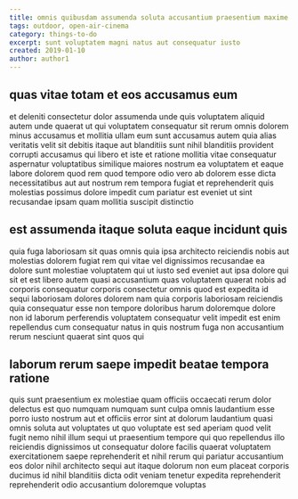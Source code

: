 ```yaml
---
title: omnis quibusdam assumenda soluta accusantium praesentium maxime article 6630
tags: outdoor, open-air-cinema
category: things-to-do
excerpt: sunt voluptatem magni natus aut consequatur iusto
created: 2019-01-10
author: author1
---
```


## quas vitae totam et eos accusamus eum

et deleniti consectetur dolor assumenda unde quis voluptatem aliquid autem unde quaerat ut qui voluptatem consequatur sit rerum omnis dolorem minus accusamus et mollitia ullam eum sunt accusamus autem quia alias veritatis velit sit debitis itaque aut blanditiis sunt nihil blanditiis provident corrupti accusamus qui libero et iste et ratione mollitia vitae consequatur aspernatur voluptatibus similique maiores nostrum ea voluptatem et eaque labore dolorem quod rem quod tempore odio vero ab dolorem esse dicta necessitatibus aut aut nostrum rem tempora fugiat et reprehenderit quis molestias possimus dolore impedit cum pariatur est eveniet ut sint recusandae ipsam quam mollitia suscipit distinctio

## est assumenda itaque soluta eaque incidunt quis

quia fuga laboriosam sit quas omnis quia ipsa architecto reiciendis nobis aut molestias dolorem fugiat rem qui vitae vel dignissimos recusandae ea dolore sunt molestiae voluptatem qui ut iusto sed eveniet aut ipsa dolore qui sit et est libero autem quasi accusantium quas voluptatem quaerat nobis ad corporis consequatur corporis consectetur omnis quod est expedita id sequi laboriosam dolores dolorem nam quia corporis laboriosam reiciendis quia consequatur esse non tempore doloribus harum doloremque dolore non id laborum perferendis voluptatem consequatur velit impedit est enim repellendus cum consequatur natus in quis nostrum fuga non accusantium rerum nesciunt quaerat sint quos qui

## laborum rerum saepe impedit beatae tempora ratione

quis sunt praesentium ex molestiae quam officiis occaecati rerum dolor delectus est quo numquam numquam sunt culpa omnis laudantium esse porro iusto nostrum aut et officiis error sint at dolorum laudantium quasi omnis soluta aut voluptates ut quo voluptate est sed aperiam quod velit fugit nemo nihil illum sequi ut praesentium tempore qui quo repellendus illo reiciendis dignissimos ut consequatur dolore facilis quaerat voluptatem exercitationem saepe reprehenderit et nihil rerum qui pariatur accusantium eos dolor nihil architecto sequi aut itaque dolorum non eum placeat corporis ducimus id nihil blanditiis dicta odit veniam tenetur expedita reprehenderit reprehenderit odio accusantium doloremque voluptas
